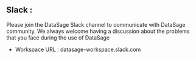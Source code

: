 ## Slack : 

Please join the DataSage Slack channel to communicate with DataSage community. We always welcome having a discussion about the problems that you face during the use of DataSage

- Workspace URL : datasage-workspace.slack.com
